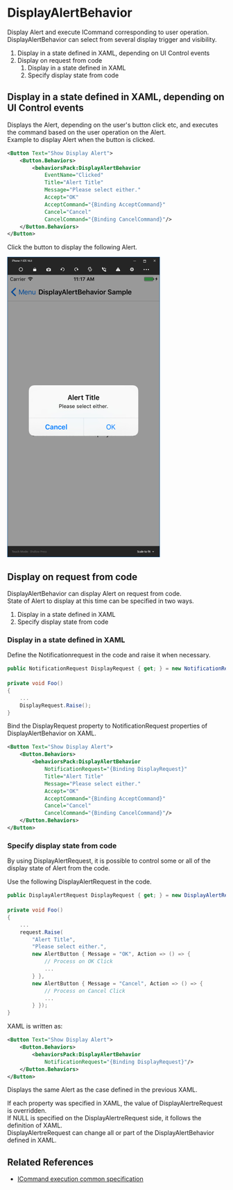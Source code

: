 # DisplayAlertBehavior

Display Alert and execute ICommand corresponding to user operation.   
DisplayAlertBehavior can select from several display trigger and visibility.

1. Display in a state defined in XAML, depending on UI Control events
2. Display on request from code  
    1. Display in a state defined in XAML  
    2. Specify display state from code  

## Display in a state defined in XAML, depending on UI Control events  

Displays the Alert, depending on the user's button click etc, and executes the command based on the user operation on the Alert.  
Example to display Alert when the button is clicked.  

```xml
<Button Text="Show Display Alert">
    <Button.Behaviors>
        <behaviorsPack:DisplayAlertBehavior
            EventName="Clicked"
            Title="Alert Title"
            Message="Please select either."
            Accept="OK"
            AcceptCommand="{Binding AcceptCommand}"
            Cancel="Cancel"
            CancelCommand="{Binding CancelCommand}"/>
    </Button.Behaviors>
</Button>
```

Click the button to display the following Alert.  

![](images/DisplayAlertBehavior.png)

## Display on request from code  

DisplayAlertBehavior can display Alert on request from code.  
State of Alert to display at this time can be specified in two ways.  
1. Display in a state defined in XAML  
2. Specify display state from code  

### Display in a state defined in XAML  

Define the Notificationrequest in the code and raise it when necessary.    

```cs
public NotificationRequest DisplayRequest { get; } = new NotificationRequest();

private void Foo()
{
    ...
    DisplayRequest.Raise();
}
```

Bind the DisplayRequest property to NotificationRequest properties of DisplayAlertBehavior on XAML.  

```xml
<Button Text="Show Display Alert">
    <Button.Behaviors>
        <behaviorsPack:DisplayAlertBehavior
            NotificationRequest="{Binding DisplayRequest}"
            Title="Alert Title"
            Message="Please select either."
            Accept="OK"
            AcceptCommand="{Binding AcceptCommand}"
            Cancel="Cancel"
            CancelCommand="{Binding CancelCommand}"/>
    </Button.Behaviors>
</Button>
```

### Specify display state from code  

By using DisplayAlertRequest, it is possible to control some or all of the display state of Alert from the code.  

Use the following DisplayAlertRequest in the code.  

```cs
public DisplayAlertRequest DisplayRequest { get; } = new DisplayAlertRequest();

private void Foo()
{
    ...
	request.Raise(
        "Alert Title", 
        "Please select either.", 
        new AlertButton { Message = "OK", Action => () => {
            // Process on OK Click
            ...
        } }, 
        new AlertButton { Message = "Cancel", Action => () => {
            // Process on Cancel Click
            ...
        } });
}
```

XAML is written as:  

```xml
<Button Text="Show Display Alert">
    <Button.Behaviors>
        <behaviorsPack:DisplayAlertBehavior
            NotificationRequest="{Binding DisplayRequest}"/>
    </Button.Behaviors>
</Button>
```

Displays the same Alert as the case defined in the previous XAML.  

If each property was specified in XAML, the value of DisplayAlertreRequest is overridden.  
If NULL is specified on the DisplayAlertreRequest side, it follows the definition of XAML.  
DisplayAlertreRequest can change all or part of the DisplayAlertBehavior defined in XAML.  

## Related References

* [ICommand execution common specification](CommandExecutionSpecifation.md)  
